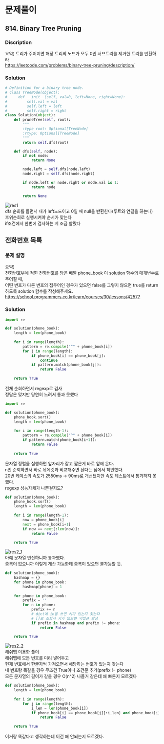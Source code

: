 # 문제풀이
## 814. Binary Tree Pruning

### Discription  
요약) 트리가 주어지면 해당 트리의 노드가 모두 0인 서브트리를 제거한 트리를 반환하라  
https://leetcode.com/problems/binary-tree-pruning/description/  

### Solution

```python
# Definition for a binary tree node.
# class TreeNode(object):
#     def __init__(self, val=0, left=None, right=None):
#         self.val = val
#         self.left = left
#         self.right = right
class Solution(object):
    def pruneTree(self, root):
        """
        :type root: Optional[TreeNode]
        :rtype: Optional[TreeNode]
        """
        return self.dfs(root)

    def dfs(self, node):
        if not node:
            return None

        node.left = self.dfs(node.left)
        node.right = self.dfs(node.right)

        if node.left or node.right or node.val is 1:
            return node

        return None
```
![res1](./img/res1.png)  
dfs 순회를 돌면서 내가 left노드이고 0일 때 null을 반환한다(루트와 연결을 끊는다)  
후위순회로 실행시켜야 순서가 맞는다  
if조건에서 한번에 검사하는 게 조금 빨랐다  

## 전화번호 목록

### 문제 설명
요약)  
전화번호부에 적힌 전화번호를 담은 배열 phone_book 이 solution 함수의 매개변수로 주어질 때,  
어떤 번호가 다른 번호의 접두어인 경우가 있으면 false를 그렇지 않으면 true를 return 하도록 solution 함수를 작성해주세요.  
https://school.programmers.co.kr/learn/courses/30/lessons/42577  

### Solution

```python
import re

def solution(phone_book):
    length = len(phone_book)
    
    for i in range(length):
        pattern = re.compile("^" + phone_book[i])
        for j in range(length):
            if phone_book[i] == phone_book[j]:
                continue
            if pattern.match(phone_book[j]):
                return False
    
    return True
```
전체 순회하면서 regexp로 검사  
정답은 맞지만 당연히 느려서 통과 못했다  

```python
import re

def solution(phone_book):
    phone_book.sort()
    length = len(phone_book)
    
    for i in range(length-1):
        pattern = re.compile("^" + phone_book[i])
        if pattern.match(phone_book[i+1]):
            return False
    
    return True
```
문자열 정렬을 실행하면 앞자리가 같고 짧은게 바로 앞에 온다.  
n번 순회하면서 바로 뒤에것과 비교해주면 된다는 점에서 착안했다.  
20번 케이스의 속도가 2550ms -> 90ms로 개선됐지만 속도 테스트에서 통과하지 못했다.  
regexp 성능자체가 나쁜걸지도?  

```python
def solution(phone_book):
    phone_book.sort()
    length = len(phone_book)
    
    for i in range(length-1):
        now = phone_book[i]
        next = phone_book[i+1]
        if now == next[:len(now)]:
            return False
    
    return True
```
![res2_1](./img/res2_1.png)  
아예 문자열 연산하니까 통과했다.  
중복이 없으니까 이렇게 계산 가능한데 중복이 있으면 불가능할 듯.  

```python
def solution(phone_book):
    hashmap = {}
    for phone in phone_book:
        hashmap[phone] = 1
    
    for phone in phone_book:
        prefix = ''
        for n in phone:
            prefix += n
            # dict에 in을 쓰면 키가 있는지 찾는다
            # []로 조회시 키가 없으면 익셉션 발생
            if prefix in hashmap and prefix != phone:
                return False
    
    return True
```
![res2_2](./img/res2_2.png)  
해쉬맵 이용한 풀이  
해쉬맵에 모든 번호를 미리 넣어두고  
현재 번호에서 한글자씩 가져오면서 해당하는 번호가 있는지 찾는다  
내 번호랑 똑같을 경우 무조건 True이니 조건문 추가(prefix != phone)  
모든 문자열의 길이가 같을 경우 O(n^2) 나올거 같은데 왜 빠른지 모르겠다  

```python
def solution(phone_book):
    length = len(phone_book)
    
    for i in range(length):
        for j in range(length):
            i_len = len(phone_book[i])
            if phone_book[i] == phone_book[j][:i_len] and phone_book[i] != phone_book[j]:
                return False
    
    return True
```
이거랑 똑같다고 생각하는데 이건 왜 안되는지 모르겠다.  